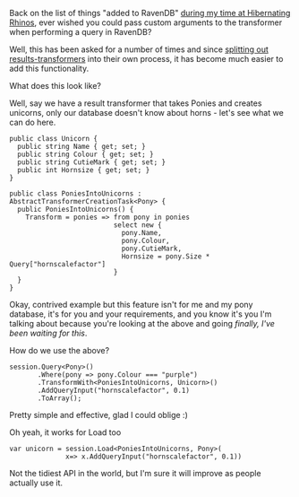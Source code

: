 Back on the list of things "added to RavenDB" [during my time at Hibernating Rhinos](/entries/working-at-hibernating-rhinos.html), ever wished you could pass custom arguments to the transformer when performing a query in RavenDB?

Well, this has been asked for a number of times and since [splitting out results-transformers](/entries/ravendb-resulttransformers---a-new-way-of-looking-at-things.html') into their own process, it has become much easier to add this functionality.

What does this look like?

Well, say we have a result transformer that takes Ponies and creates unicorns, only our database doesn't know about horns - let's see what we can do here.

    public class Unicorn {
      public string Name { get; set; }
      public string Colour { get; set; }
      public string CutieMark { get; set; }
      public int Hornsize { get; set; }
    }

    public class PoniesIntoUnicorns : AbstractTransformerCreationTask<Pony> {
      public PoniesIntoUnicorns() {
        Transform = ponies => from pony in ponies
                              select new {
                                pony.Name,
                                pony.Colour,
                                pony.CutieMark,
                                Hornsize = pony.Size * Query["hornscalefactor"]
                              }
      }
    }

Okay, contrived example but this feature isn't for me and my pony database, it's for you and your requirements, and you know it's you I'm talking about because you're looking at the above and going *finally, I've been waiting for this*.

How do we use the above?

    session.Query<Pony>()
           .Where(pony => pony.Colour === "purple")
           .TransformWith<PoniesIntoUnicorns, Unicorn>()
           .AddQueryInput("hornscalefactor", 0.1)
           .ToArray();

Pretty simple and effective, glad I could oblige :)


Oh yeah, it works for Load too

    var unicorn = session.Load<PoniesIntoUnicorns, Pony>(
                  x=> x.AddQueryInput("hornscalefactor", 0.1))

Not the tidiest API in the world, but I'm sure it will improve as people actually use it.

